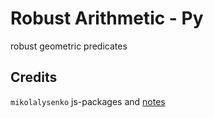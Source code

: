 # Robust Arithmetic - Py
robust geometric predicates

## Credits
`mikolalysenko` js-packages and [notes](https://github.com/mikolalysenko/robust-arithmetic-notes) 
